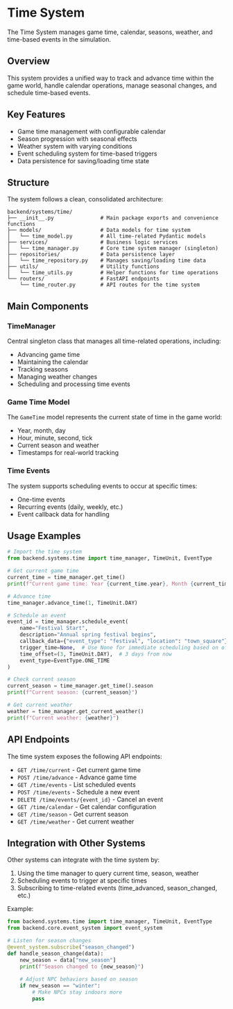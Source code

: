 # Time System

The Time System manages game time, calendar, seasons, weather, and time-based events in the simulation.

## Overview

This system provides a unified way to track and advance time within the game world, handle calendar operations, manage seasonal changes, and schedule time-based events.

## Key Features

- Game time management with configurable calendar
- Season progression with seasonal effects
- Weather system with varying conditions
- Event scheduling system for time-based triggers
- Data persistence for saving/loading time state

## Structure

The system follows a clean, consolidated architecture:

```
backend/systems/time/
├── __init__.py               # Main package exports and convenience functions
├── models/                   # Data models for time system
│   └── time_model.py         # All time-related Pydantic models
├── services/                 # Business logic services
│   └── time_manager.py       # Core time system manager (singleton)
├── repositories/             # Data persistence layer
│   └── time_repository.py    # Manages saving/loading time data
├── utils/                    # Utility functions
│   └── time_utils.py         # Helper functions for time operations
└── routers/                  # FastAPI endpoints
    └── time_router.py        # API routes for the time system
```

## Main Components

### TimeManager

Central singleton class that manages all time-related operations, including:

- Advancing game time
- Maintaining the calendar
- Tracking seasons
- Managing weather changes
- Scheduling and processing time events

### Game Time Model

The `GameTime` model represents the current state of time in the game world:

- Year, month, day
- Hour, minute, second, tick
- Current season and weather
- Timestamps for real-world tracking

### Time Events

The system supports scheduling events to occur at specific times:

- One-time events
- Recurring events (daily, weekly, etc.)
- Event callback data for handling

## Usage Examples

```python
# Import the time system
from backend.systems.time import time_manager, TimeUnit, EventType

# Get current game time
current_time = time_manager.get_time()
print(f"Current game time: Year {current_time.year}, Month {current_time.month}, Day {current_time.day}")

# Advance time
time_manager.advance_time(1, TimeUnit.DAY)

# Schedule an event
event_id = time_manager.schedule_event(
    name="Festival Start",
    description="Annual spring festival begins",
    callback_data={"event_type": "festival", "location": "town_square"},
    trigger_time=None,  # Use None for immediate scheduling based on offset
    time_offset=(3, TimeUnit.DAY),  # 3 days from now
    event_type=EventType.ONE_TIME
)

# Check current season
current_season = time_manager.get_time().season
print(f"Current season: {current_season}")

# Get current weather
weather = time_manager.get_current_weather()
print(f"Current weather: {weather}")
```

## API Endpoints

The time system exposes the following API endpoints:

- `GET /time/current` - Get current game time
- `POST /time/advance` - Advance game time
- `GET /time/events` - List scheduled events
- `POST /time/events` - Schedule a new event
- `DELETE /time/events/{event_id}` - Cancel an event
- `GET /time/calendar` - Get calendar configuration
- `GET /time/season` - Get current season
- `GET /time/weather` - Get current weather

## Integration with Other Systems

Other systems can integrate with the time system by:

1. Using the time manager to query current time, season, weather
2. Scheduling events to trigger at specific times
3. Subscribing to time-related events (time_advanced, season_changed, etc.)

Example:

```python
from backend.systems.time import time_manager, TimeUnit, EventType
from backend.core.event_system import event_system

# Listen for season changes
@event_system.subscribe("season_changed")
def handle_season_change(data):
    new_season = data["new_season"]
    print(f"Season changed to {new_season}")
    
    # Adjust NPC behaviors based on season
    if new_season == "winter":
        # Make NPCs stay indoors more
        pass
```
